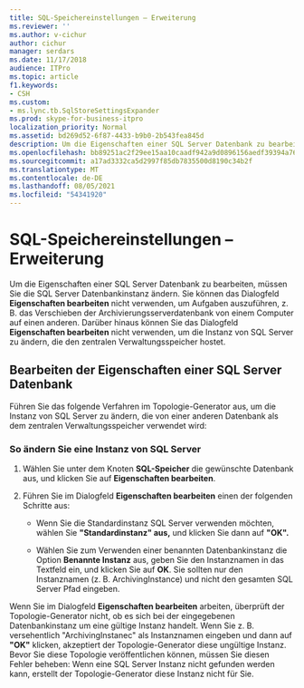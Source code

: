 ```yaml
---
title: SQL-Speichereinstellungen – Erweiterung
ms.reviewer: ''
ms.author: v-cichur
author: cichur
manager: serdars
ms.date: 11/17/2018
audience: ITPro
ms.topic: article
f1.keywords:
- CSH
ms.custom:
- ms.lync.tb.SqlStoreSettingsExpander
ms.prod: skype-for-business-itpro
localization_priority: Normal
ms.assetid: bd269d52-6f87-4433-b9b0-2b543fea845d
description: Um die Eigenschaften einer SQL Server Datenbank zu bearbeiten, müssen Sie die SQL Server Datenbankinstanz ändern. Sie können das Dialogfeld Eigenschaften bearbeiten nicht verwenden, um Aufgaben auszuführen, z. B. das Verschieben der Archivierungsserverdatenbank von einem Computer auf einen anderen. Darüber hinaus können Sie das Dialogfeld Eigenschaften bearbeiten nicht verwenden, um die Instanz von SQL Server zu ändern, die den zentralen Verwaltungsspeicher hostet.
ms.openlocfilehash: bb89251ac2f29ee15aa10caadf942a9d0896156aedf39394a763b44d6ce9e8d2
ms.sourcegitcommit: a17ad3332ca5d2997f85db7835500d8190c34b2f
ms.translationtype: MT
ms.contentlocale: de-DE
ms.lasthandoff: 08/05/2021
ms.locfileid: "54341920"
---
```

# <a name="sql-store-settings-expander"></a>SQL-Speichereinstellungen – Erweiterung
 
Um die Eigenschaften einer SQL Server Datenbank zu bearbeiten, müssen Sie die SQL Server Datenbankinstanz ändern. Sie können das Dialogfeld **Eigenschaften bearbeiten** nicht verwenden, um Aufgaben auszuführen, z. B. das Verschieben der Archivierungsserverdatenbank von einem Computer auf einen anderen. Darüber hinaus können Sie das Dialogfeld **Eigenschaften bearbeiten** nicht verwenden, um die Instanz von SQL Server zu ändern, die den zentralen Verwaltungsspeicher hostet.
  
## <a name="editing-the-properties-of-a-sql-server-database"></a>Bearbeiten der Eigenschaften einer SQL Server Datenbank

Führen Sie das folgende Verfahren im Topologie-Generator aus, um die Instanz von SQL Server zu ändern, die von einer anderen Datenbank als dem zentralen Verwaltungsspeicher verwendet wird:
  
### <a name="to-modify-an-instance-of-sql-server"></a>So ändern Sie eine Instanz von SQL Server

1. Wählen Sie unter dem Knoten **SQL-Speicher** die gewünschte Datenbank aus, und klicken Sie auf **Eigenschaften bearbeiten**.
    
2. Führen Sie im Dialogfeld **Eigenschaften bearbeiten** einen der folgenden Schritte aus:
    
   - Wenn Sie die Standardinstanz SQL Server verwenden möchten, wählen Sie **"Standardinstanz" aus,** und klicken Sie dann auf **"OK".**
    
   - Wählen Sie zum Verwenden einer benannten Datenbankinstanz die Option **Benannte Instanz** aus, geben Sie den Instanznamen in das Textfeld ein, und klicken Sie auf **OK**. Sie sollten nur den Instanznamen (z. B. ArchivingInstance) und nicht den gesamten SQL Server Pfad eingeben.
    
Wenn Sie im Dialogfeld **Eigenschaften bearbeiten** arbeiten, überprüft der Topologie-Generator nicht, ob es sich bei der eingegebenen Datenbankinstanz um eine gültige Instanz handelt. Wenn Sie z. B. versehentlich "ArchivingInstanec" als Instanznamen eingeben und dann auf **"OK"** klicken, akzeptiert der Topologie-Generator diese ungültige Instanz. Bevor Sie diese Topologie veröffentlichen können, müssen Sie diesen Fehler beheben: Wenn eine SQL Server Instanz nicht gefunden werden kann, erstellt der Topologie-Generator diese Instanz nicht für Sie.
  

